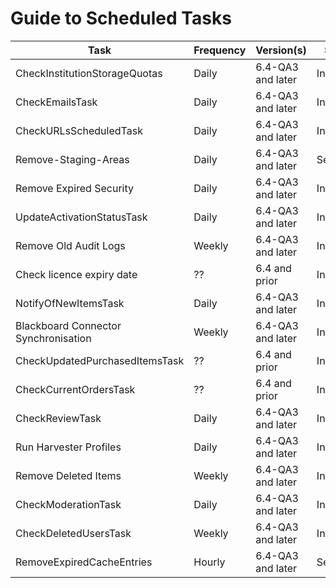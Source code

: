 # Guide to Scheduled Tasks

Task | Frequency | Version(s) | Scope
--- | --- | --- | ---
CheckInstitutionStorageQuotas | Daily | 6.4-QA3 and later | Institution
CheckEmailsTask | Daily | 6.4-QA3 and later | Institution
CheckURLsScheduledTask | Daily | 6.4-QA3 and later | Institution
Remove-Staging-Areas| Daily | 6.4-QA3 and later | Server
Remove Expired Security| Daily |6.4-QA3 and later | Institution
UpdateActivationStatusTask| Daily | 6.4-QA3 and later | Institution
Remove Old Audit Logs | Weekly | 6.4-QA3 and later | Institution
Check licence expiry date | ?? |6.4 and prior | Institution
NotifyOfNewItemsTask| Daily | 6.4-QA3 and later | Institution
Blackboard Connector Synchronisation| Weekly | 6.4-QA3 and later | Institution
CheckUpdatedPurchasedItemsTask| ?? | 6.4 and prior | Institution
CheckCurrentOrdersTask| ?? | 6.4 and prior | Institution
CheckReviewTask | Daily | 6.4-QA3 and later | Institution
Run Harvester Profiles| Daily  | 6.4-QA3 and later | Institution
Remove Deleted Items | Weekly | 6.4-QA3 and later | Institution
CheckModerationTask| Daily | 6.4-QA3 and later | Institution
CheckDeletedUsersTask | Weekly | 6.4-QA3 and later | Institution
RemoveExpiredCacheEntries| Hourly |6.4-QA3 and later | Server
